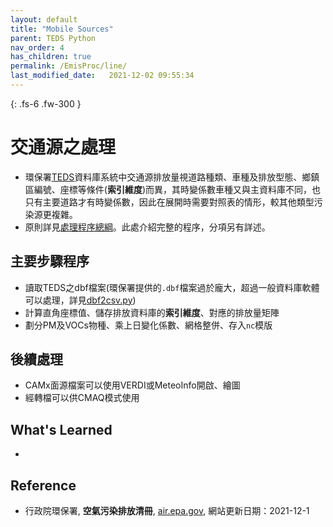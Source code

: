 ```yaml
---
layout: default
title: "Mobile Sources"
parent: TEDS Python
nav_order: 4
has_children: true
permalink: /EmisProc/line/
last_modified_date:   2021-12-02 09:55:34
---
```


{: .fs-6 .fw-300 }

# 交通源之處理
- 環保署[TEDS]((https://air.epa.gov.tw/EnvTopics/AirQuality_6.aspx))資料庫系統中交通源排放量視道路種類、車種及排放型態、鄉鎮區編號、座標等條件(**索引維度**)而異，其時變係數車種又與主資料庫不同，也只有主要道路才有時變係數，因此在展開時需要對照表的情形，較其他類型污染源更複雜。
- 原則詳見[處理程序總綱](/Focus-on-Air-Quality/EmsProc/#處理程序總綱)。此處介紹完整的程序，分項另有詳述。

## 主要步驟程序
- 讀取TEDS之dbf檔案(環保署提供的`.dbf`檔案過於龐大，超過一般資料庫軟體可以處理，詳見[dbf2csv.py](/Focus-on-Air-Quality/EmisProc/dbf2csv.py/))
- 計算直角座標值、儲存排放資料庫的**索引維度**、對應的排放量矩陣
- 劃分PM及VOCs物種、乘上日變化係數、網格整併、存入`nc`模版

## 後續處理
- CAMx面源檔案可以使用VERDI或MeteoInfo開啟、繪圖
- 經轉檔可以供CMAQ模式使用

## What's Learned
- 

## Reference
- 行政院環保署, **空氣污染排放清冊**, [air.epa.gov](https://air.epa.gov.tw/EnvTopics/AirQuality_6.aspx), 網站更新日期：2021-12-1

